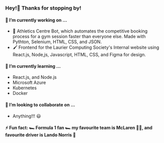 ### Hey!👋 Thanks for stopping by!


#### 🔭 I’m currently working on ...
  - 🤖 Athletics Centre Bot, which automates the competitive booking process for a gym session faster than everyone else. Made with Pythton, Selenium, HTML, CSS, and JSON.
  - 🖌️ Frontend for the Laurier Computing Society's Internal website using React.js, Node,js, Javascript, HTML, CSS, and Figma for design.
#### 🌱 I’m currently learning ...
  - React.js, and Node.js
  - Microsoft Azure
  - Kubernetes
  - Docker
#### 👯 I’m looking to collaborate on ...
  - Anything!!! 😃
#### ⚡ Fun fact: 🏎️ Formula 1 fan 🏎️ my favourite team is McLaren 🧡💙, and favourite driver is Lando Norris 🏁
